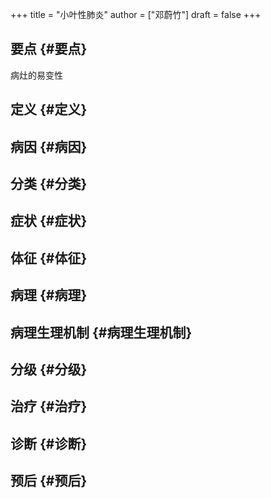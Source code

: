 +++
title = "小叶性肺炎"
author = ["邓蔚竹"]
draft = false
+++

## 要点 {#要点}

病灶的易变性


## 定义 {#定义}


## 病因 {#病因}


## 分类 {#分类}


## 症状 {#症状}


## 体征 {#体征}


## 病理 {#病理}


## 病理生理机制 {#病理生理机制}


## 分级 {#分级}


## 治疗 {#治疗}


## 诊断 {#诊断}


## 预后 {#预后}